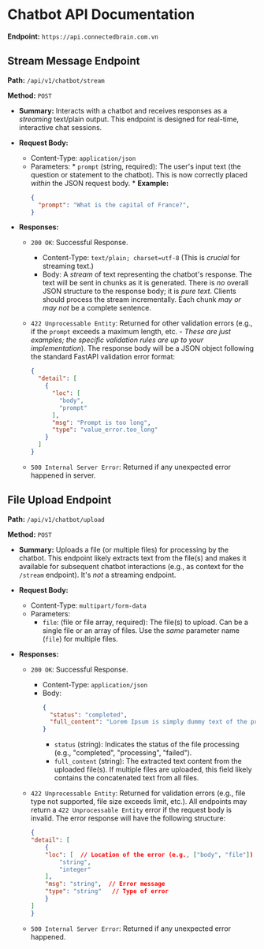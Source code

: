 # Chatbot API Documentation

**Endpoint:** `https://api.connectedbrain.com.vn`

## Stream Message Endpoint

**Path:** `/api/v1/chatbot/stream`

**Method:** `POST`

*   **Summary:**  Interacts with a chatbot and receives responses as a *streaming* text/plain output.  This endpoint is designed for real-time, interactive chat sessions.

*   **Request Body:**
    *   Content-Type:  `application/json`
    *    Parameters:
        *   `prompt` (string, required):  The user's input text (the question or statement to the chatbot).  This is now correctly placed *within* the JSON request body.
        * **Example:**
            ```json
            {
              "prompt": "What is the capital of France?",
            }
            ```
*   **Responses:**

    *   `200 OK`: Successful Response.
        *   Content-Type:  `text/plain; charset=utf-8` (This is *crucial* for streaming text.)
        *   Body:  A *stream* of text representing the chatbot's response.  The text will be sent in chunks as it is generated.  There is *no* overall JSON structure to the response body; it is *pure text*.  Clients should process the stream incrementally.  Each chunk *may or may not* be a complete sentence.

    *   `422 Unprocessable Entity`:  Returned for other validation errors (e.g., if the `prompt` exceeds a maximum length, etc. - *These are just examples; the specific validation rules are up to your implementation*).  The response body will be a JSON object following the standard FastAPI validation error format:

        ```json
        {
          "detail": [
            {
              "loc": [
                "body",
                "prompt"
              ],
              "msg": "Prompt is too long",
              "type": "value_error.too_long"
            }
          ]
        }
        ```
    * `500 Internal Server Error`: Returned if any unexpected error happened in server.

## File Upload Endpoint

**Path:** `/api/v1/chatbot/upload`

**Method:** `POST`

*   **Summary:** Uploads a file (or multiple files) for processing by the chatbot. This endpoint likely extracts text from the file(s) and makes it available for subsequent chatbot interactions (e.g., as context for the `/stream` endpoint).  It's *not* a streaming endpoint.
*   **Request Body:**
    *   Content-Type: `multipart/form-data`
    *   Parameters:
        *   `file`:  (file or file array, required):  The file(s) to upload.  Can be a single file or an array of files.  Use the *same* parameter name (`file`) for multiple files.
*   **Responses:**

    *   `200 OK`: Successful Response.
        *   Content-Type: `application/json`
        *   Body:
            ```json
            {
              "status": "completed",
              "full_content": "Lorem Ipsum is simply dummy text of the printing and typesetting industry. Lorem Ipsum has been the industry's standard dummy text ever since the 1500s, when an unknown printer took a galley of type and scrambled it to make a type specimen book. It has survived not only five centuries, but also the leap into electronic typesetting, remaining essentially unchanged. It was popularised in the 1960s with the release of Letraset sheets containing Lorem Ipsum passages, and more recently with desktop publishing software like Aldus PageMaker including versions of Lorem Ipsum."
            }
            ```
            *   `status` (string):  Indicates the status of the file processing (e.g., "completed", "processing", "failed").
            *   `full_content` (string): The extracted text content from the uploaded file(s).  If multiple files are uploaded, this field likely contains the concatenated text from all files.
    *   `422 Unprocessable Entity`: Returned for validation errors (e.g., file type not supported, file size exceeds limit, etc.). All endpoints may return a `422 Unprocessable Entity` error if the request body is invalid.  The error response will have the following structure:

        ```json
        {
        "detail": [
            {
            "loc": [  // Location of the error (e.g., ["body", "file"])
                "string",
                "integer"
            ],
            "msg": "string",  // Error message
            "type": "string"   // Type of error
            }
        ]
        }
        ```
    *  `500 Internal Server Error`: Returned if any unexpected error happened.

